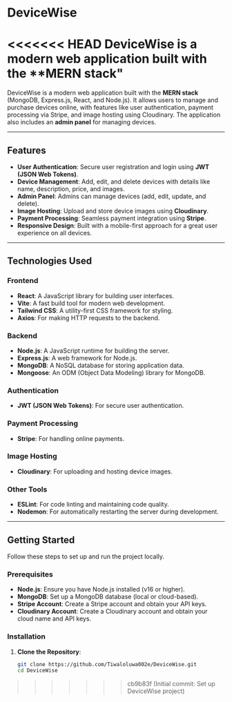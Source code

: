 # DeviceWise
<<<<<<< HEAD
DeviceWise is a modern web application built with the **MERN stack"
=======

DeviceWise is a modern web application built with the **MERN stack** (MongoDB, Express.js, React, and Node.js). It allows users to manage and purchase devices online, with features like user authentication, payment processing via Stripe, and image hosting using Cloudinary. The application also includes an **admin panel** for managing devices.

---

## Features

- **User Authentication**: Secure user registration and login using **JWT (JSON Web Tokens)**.
- **Device Management**: Add, edit, and delete devices with details like name, description, price, and images.
- **Admin Panel**: Admins can manage devices (add, edit, update, and delete).
- **Image Hosting**: Upload and store device images using **Cloudinary**.
- **Payment Processing**: Seamless payment integration using **Stripe**.
- **Responsive Design**: Built with a mobile-first approach for a great user experience on all devices.

---

## Technologies Used

### Frontend
- **React**: A JavaScript library for building user interfaces.
- **Vite**: A fast build tool for modern web development.
- **Tailwind CSS**: A utility-first CSS framework for styling.
- **Axios**: For making HTTP requests to the backend.

### Backend
- **Node.js**: A JavaScript runtime for building the server.
- **Express.js**: A web framework for Node.js.
- **MongoDB**: A NoSQL database for storing application data.
- **Mongoose**: An ODM (Object Data Modeling) library for MongoDB.

### Authentication
- **JWT (JSON Web Tokens)**: For secure user authentication.

### Payment Processing
- **Stripe**: For handling online payments.

### Image Hosting
- **Cloudinary**: For uploading and hosting device images.

### Other Tools
- **ESLint**: For code linting and maintaining code quality.
- **Nodemon**: For automatically restarting the server during development.

---

## Getting Started

Follow these steps to set up and run the project locally.

### Prerequisites

- **Node.js**: Ensure you have Node.js installed (v16 or higher).
- **MongoDB**: Set up a MongoDB database (local or cloud-based).
- **Stripe Account**: Create a Stripe account and obtain your API keys.
- **Cloudinary Account**: Create a Cloudinary account and obtain your cloud name and API keys.

### Installation

1. **Clone the Repository**:
   ```bash
   git clone https://github.com/Tiwaloluwa002e/DeviceWise.git
   cd DeviceWise
>>>>>>> cb9b83f (Initial commit: Set up DeviceWise project)
